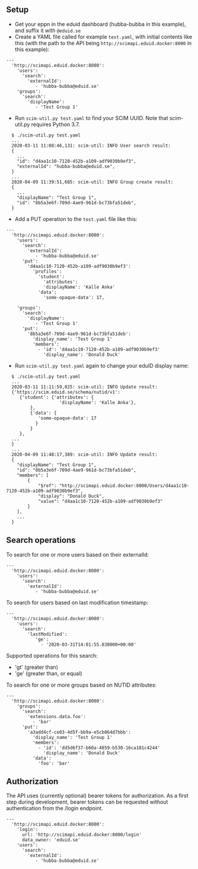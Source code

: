 ## Setup

- Get your eppn in the eduid dashboard (hubba-bubba in this example), and suffix it with `@eduid.se`
- Create a YAML file called for example `test.yaml`, with initial contents like this
 (with the path to the API being `http://scimapi.eduid.docker:8000` in this example):

```
---
  'http://scimapi.eduid.docker:8000':
    'users':
      'search':
        'externalId':
           - 'hubba-bubba@eduid.se'
    'groups':
      'search':
        'displayName':
           - 'Test Group 1'
```

- Run `scim-util.py test.yaml` to find your SCIM UUID. Note that scim-util.py requires Python 3.7.

```
  $ ./scim-util.py test.yaml
  ...
  2020-03-11 11:08:46,131: scim-util: INFO User search result:
  {
    ...
    "id": "d4aa1c10-7120-452b-a109-adf9030b9ef3",
    "externalId": "hubba-bubba@eduid.se",
  }
  ...
  2020-04-09 11:39:51,685: scim-util: INFO Group create result:
  {
    ...
    "displayName": "Test Group 1",
    "id": "8b5a3e6f-709d-4ae9-961d-bc73bfa51deb",
  }
```

- Add a PUT operation to the `test.yaml` file like this:

```
---
  'http://scimapi.eduid.docker:8000':
    'users':
      'search':
        'externalId':
           - 'hubba-bubba@eduid.se'
      'put':
        'd4aa1c10-7120-452b-a109-adf9030b9ef3':
          'profiles':
            'student':
	          'attributes':
              'displayName': 'Kalle Anka'
	        'data':
              'some-opaque-data': 17,

    'groups':
      'search':
        'displayName':
           - 'Test Group 1'
      'put':
        '8b5a3e6f-709d-4ae9-961d-bc73bfa51deb':
          'display_name': 'Test Group 1'
          'members':
            - 'id': 'd4aa1c10-7120-452b-a109-adf9030b9ef3'
              'display_name': 'Donald Duck'
```

- Run `scim-util.py test.yaml` again to change your eduID display name:

```
  $ ./scim-util.py test.yaml
  ...
  2020-03-11 11:11:59,025: scim-util: INFO Update result:
  {'https://scim.eduid.se/schema/nutid/v1':
     {'student': {'attributes': {
                    'displayName': 'Kalle Anka'},
		 },
		 {'data': {
		    'some-opaque-data': 17
		   }
		 }
     },
  ...
  }
  ...
  2020-04-09 11:48:17,389: scim-util: INFO Update result:
  {
    "displayName": "Test Group 1",
    "id": "8b5a3e6f-709d-4ae9-961d-bc73bfa51deb",
    "members": [
        {
            "$ref": "http://scimapi.eduid.docker:8000/Users/d4aa1c10-7120-452b-a109-adf9030b9ef3",
            "display": "Donald Duck",
            "value": "d4aa1c10-7120-452b-a109-adf9030b9ef3"
        }
    ],
    ...
  }
```


## Search operations

To search for one or more users based on their externalId:

```
---
  'http://scimapi.eduid.docker:8000':
    'users':
      'search':
        'externalId':
           - 'hubba-bubba@eduid.se'
```

To search for users based on last modification timestamp:

```
---
  'http://scimapi.eduid.docker:8000':
    'users':
      'search':
        'lastModified':
           'ge':
             - '2020-03-31T14:01:55.830000+00:00'
```

Supported operations for this search:
  - 'gt' (greater than)
  - 'ge' (greater than, or equal)


To search for one or more groups based on NUTID attributes:

```
---
  'http://scimapi.eduid.docker:8000':
    'groups':
      'search':
        'extensions.data.foo':
          - 'bar'
      'put':
        'a3add4cf-ce03-4d5f-bb9a-e5cb864d7bbb':
          'display_name': 'Test Group 1'
          'members':
            - 'id': 'dd5d6f37-b60a-4859-b530-16ca181c4244'
              'display_name': 'Donald Duck'
          'data':
            'foo': 'bar'
```


## Authorization

The API uses (currently optional) bearer tokens for authorization. As a first step during development,
bearer tokens can be requested without authentication from the /login endpoint.

```
---
  'http://scimapi.eduid.docker:8000':
    'login':
      url: 'http://scimapi.eduid.docker:8000/login'
      data_owner: 'eduid.se'
    'users':
      'search':
        'externalId':
           - 'hubba-bubba@eduid.se'
```
